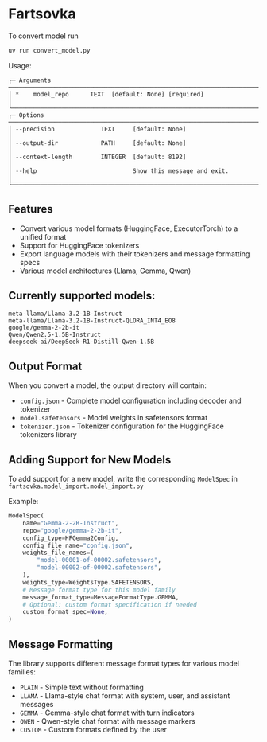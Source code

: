 # Fartsovka

To convert model run

```bash
uv run convert_model.py
```

Usage:

```shell
╭─ Arguments ─────────────────────────────────────────────────────────────────────────────────────────────────────────────────────────────────────────────────────────────────╮
│ *    model_repo      TEXT  [default: None] [required]                                                                                                                       │
╰─────────────────────────────────────────────────────────────────────────────────────────────────────────────────────────────────────────────────────────────────────────────╯
╭─ Options ───────────────────────────────────────────────────────────────────────────────────────────────────────────────────────────────────────────────────────────────────╮
│ --precision             TEXT     [default: None]                                                                                                                            │
│ --output-dir            PATH     [default: None]                                                                                                                            │
│ --context-length        INTEGER  [default: 8192]                                                                                                                            │
│ --help                           Show this message and exit.                                                                                                                │
╰─────────────────────────────────────────────────────────────────────────────────────────────────────────────────────────────────────────────────────────────────────────────╯
```

## Features

- Convert various model formats (HuggingFace, ExecutorTorch) to a unified format
- Support for HuggingFace tokenizers
- Export language models with their tokenizers and message formatting specs
- Various model architectures (Llama, Gemma, Qwen)

## Currently supported models:

```shell
meta-llama/Llama-3.2-1B-Instruct
meta-llama/Llama-3.2-1B-Instruct-QLORA_INT4_EO8
google/gemma-2-2b-it
Qwen/Qwen2.5-1.5B-Instruct
deepseek-ai/DeepSeek-R1-Distill-Qwen-1.5B
```

## Output Format

When you convert a model, the output directory will contain:
- `config.json` - Complete model configuration including decoder and tokenizer
- `model.safetensors` - Model weights in safetensors format
- `tokenizer.json` - Tokenizer configuration for the HuggingFace tokenizers library

## Adding Support for New Models

To add support for a new model, write the corresponding `ModelSpec` in `fartsovka.model_import.model_import.py`

Example:

```python
ModelSpec(
    name="Gemma-2-2B-Instruct",
    repo="google/gemma-2-2b-it",
    config_type=HFGemma2Config,
    config_file_name="config.json",
    weights_file_names=(
        "model-00001-of-00002.safetensors",
        "model-00002-of-00002.safetensors",
    ),
    weights_type=WeightsType.SAFETENSORS,
    # Message format type for this model family
    message_format_type=MessageFormatType.GEMMA,
    # Optional: custom format specification if needed
    custom_format_spec=None,
)
```

## Message Formatting

The library supports different message format types for various model families:
- `PLAIN` - Simple text without formatting
- `LLAMA` - Llama-style chat format with system, user, and assistant messages
- `GEMMA` - Gemma-style chat format with turn indicators
- `QWEN` - Qwen-style chat format with message markers
- `CUSTOM` - Custom formats defined by the user